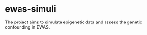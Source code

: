 # ewas-simuli
The project aims to simulate epigenetic data and assess the genetic confounding in EWAS.
